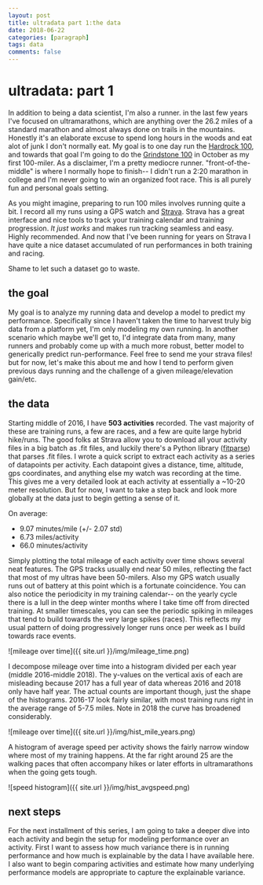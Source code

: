 ```yaml
---
layout: post
title: ultradata part 1:the data
date: 2018-06-22
categories: [paragraph]
tags: data 
comments: false
---
```


# ultradata: part 1

In addition to being a data scientist, I'm also a runner.  in the last few years I've focused on ultramarathons, which are anything over the 26.2 miles of a standard marathon and almost always done on trails in the mountains.  Honestly it's an elaborate excuse to spend long hours in the woods and eat alot of junk I don't normally eat.  My goal is to one day run the [Hardrock 100](http://hardrock100.com/), and towards that goal I'm going to do the [Grindstone 100](http://www.eco-xsports.com/events/grindstone/) in October as my first 100-miler.  As a disclaimer, I'm a pretty mediocre runner.  "front-of-the-middle" is where I normally hope to finish-- I didn't run a 2:20 marathon in college and I'm never going to win an organized foot race.  This is all purely fun and personal goals setting.

As you might imagine, preparing to run 100 miles involves running quite a bit.  I record all my runs using a GPS watch and [Strava](https://www.strava.com/athletes/4172861).  Strava has a great interface and nice tools to track your training calendar and training progression.  *It just works* and makes run tracking seamless and easy.  Highly recommended.  And now that I've been running for years on Strava I have quite a nice dataset accumulated of run performances in both training and racing.  

Shame to let such a dataset go to waste.  

## the goal ##  
My goal is to analyze my running data and develop a model to predict my performance.  Specifically since I haven't taken the time to harvest truly big data from a platform yet, I'm only modeling my own running.  In another scenario which maybe we'll get to, I'd integrate data from many, many runners and probably come up with a much more robust, better model to generically predict run-performance.  Feel free to send me your strava files!  but for now, let's make this about me and how I tend to perform given previous days running and the challenge of a given mileage/elevation gain/etc.


## the data ##  
Starting middle of 2016, I have **503 activities** recorded.  The vast majority of these are training runs, a few are races, and a few are quite large hybrid hike/runs.  The good folks at Strava allow you to download all your activity files in a big batch as .fit files, and luckily there's a Python library ([fitparse](https://pypi.org/project/fitparse/)) that parses .fit files.  I wrote a quick script to extract each activity as a series of datapoints per activity.  Each datapoint gives a distance, time, altitude, gps coordinates, and anything else my watch was recording at the time.  This gives me a very detailed look at each activity at essentially a ~10-20 meter resolution.  But for now, I want to take a step back and look more globally at the data just to begin getting a sense of it.  

On average:  
* 9.07 minutes/mile (+/- 2.07 std)
* 6.73 miles/activity
* 66.0 minutes/activity

Simply plotting the total mileage of each activity over time shows several neat features.  The GPS tracks usually end near 50 miles, reflecting the fact that most of my ultras have been 50-milers.  Also my GPS watch usually runs out of battery at this point which is a fortunate coincidence.  You can also notice the periodicity in my training calendar-- on the yearly cycle there is a lull in the deep winter months where I take time off from directed training.  At smaller timescales, you can see the periodic spiking in mileages that tend to build towards the very large spikes (races). This reflects my usual pattern of doing progressively longer runs once per week as I build towards race events.  

![mileage over time]({{ site.url }}/img/mileage_time.png)  

I decompose mileage over time into a histogram divided per each year (middle 2016-middle 2018).  The y-values on the vertical axis of each are misleading because 2017 has a full year of data whereas 2016 and 2018 only have half year.  The actual counts are important though, just the shape of the histograms.  2016-17 look fairly similar, with most training runs right in the average range of 5-7.5 miles.  Note in 2018 the curve has broadened considerably.

![mileage over time]({{ site.url }}/img/hist_mile_years.png)  

A histogram of average speed per activity shows the fairly narrow window where most of my training happens.  At the far right around 25 are the walking paces that often accompany hikes or later efforts in ultramarathons when the going gets tough.  

![speed histogram]({{ site.url }}/img/hist_avgspeed.png)  

## next steps  
For the next installment of this series, I am going to take a deeper dive into each activity and begin the setup for modeling performance over an activity.  First I want to assess how much variance there is in running performance and how much is explainable by the data I have available here.  I also want to begin comparing activities and estimate how many underlying performance models are appropriate to capture the explainable variance.   






